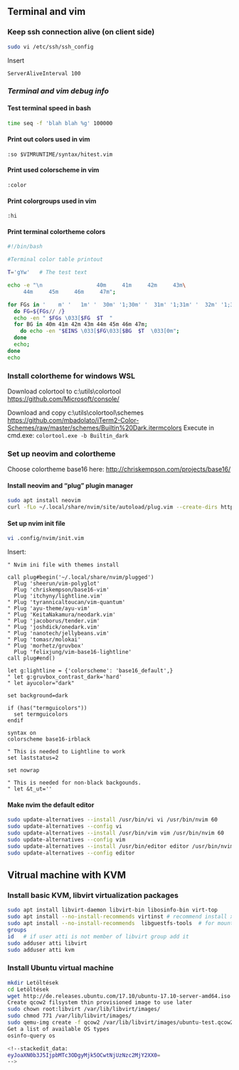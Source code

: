 
## Terminal and vim

### Keep ssh connection alive (on client side)
``` Bash
sudo vi /etc/ssh/ssh_config
```
Insert
```
ServerAliveInterval 100
```

### _Terminal and vim debug info_
#### Test terminal speed in bash
``` Bash
time seq -f 'blah blah %g' 100000
```
#### Print out colors used in vim
``` vim
:so $VIMRUNTIME/syntax/hitest.vim
```
#### Print used colorscheme in vim
``` vim
:color
```
#### Print colorgroups used in vim
``` vim
:hi
```
#### Print terminal  colortheme colors
``` Bash
#!/bin/bash

#Terminal color table printout

T='gYw'   # The test text

echo -e "\n                 40m     41m     42m     43m\
     44m     45m     46m     47m";

for FGs in '    m' '   1m' '  30m' '1;30m' '  31m' '1;31m' '  32m' '1;32m' '  33m' '1;33m' '  34m' '1;34m' '  35m' '1;35m'  '  36m' '1;36m' '  37m' '1;37m';
  do FG=${FGs// /}
  echo -en " $FGs \033[$FG  $T  "
  for BG in 40m 41m 42m 43m 44m 45m 46m 47m;
    do echo -en "$EINS \033[$FG\033[$BG  $T  \033[0m";
  done
  echo;
done
echo
```
### Install colortheme for windows WSL
Download colortool to c:\utils\colortool
https://github.com/Microsoft/console/

Download and copy c:\utils\colortool\schemes
https://github.com/mbadolato/iTerm2-Color-Schemes/raw/master/schemes/Builtin%20Dark.itermcolors
Execute in cmd.exe:
```colortool.exe -b Builtin_dark```

### Set up neovim and colortheme
Choose colortheme base16 here:
http://chriskempson.com/projects/base16/
#### Install neovim and  “plug” plugin manager
``` Bash
sudo apt install neovim
curl -fLo ~/.local/share/nvim/site/autoload/plug.vim --create-dirs https://raw.githubusercontent.com/junegunn/vim-plug/master/plug.vim
```
#### Set up nvim init file

```Bash
vi .config/nvim/init.vim
```
Insert:
``` vim
" Nvim ini file with themes install

call plug#begin('~/.local/share/nvim/plugged')
  Plug 'sheerun/vim-polyglot'
  Plug 'chriskempson/base16-vim'
  Plug 'itchyny/lightline.vim'
" Plug 'tyrannicaltoucan/vim-quantum'
" Plug 'ayu-theme/ayu-vim'
" Plug 'KeitaNakamura/neodark.vim'
" Plug 'jacoborus/tender.vim'
" Plug 'joshdick/onedark.vim'
" Plug 'nanotech/jellybeans.vim'
" Plug 'tomasr/molokai'
" Plug 'morhetz/gruvbox'
  Plug 'felixjung/vim-base16-lightline'
call plug#end()

let g:lightline = {'colorscheme': 'base16_default',}
" let g:gruvbox_contrast_dark='hard'
" let ayucolor="dark"

set background=dark

if (has("termguicolors"))
  set termguicolors
endif

syntax on
colorscheme base16-irblack

" This is needed to Lightline to work
set laststatus=2

set nowrap

" This is needed for non-black backgounds.
" let &t_ut=''
```
#### Make nvim the default editor
``` Bash
sudo update-alternatives --install /usr/bin/vi vi /usr/bin/nvim 60
sudo update-alternatives --config vi
sudo update-alternatives --install /usr/bin/vim vim /usr/bin/nvim 60
sudo update-alternatives --config vim
sudo update-alternatives --install /usr/bin/editor editor /usr/bin/nvim 60
sudo update-alternatives --config editor
```
## Vitrual machine with KVM
### Install basic KVM, libvirt virtualization packages
``` Bash
sudo apt install libvirt-daemon libvirt-bin libosinfo-bin virt-top
sudo apt install --no-install-recommends virtinst # recommend install xorg and other unneeded packages
sudo apt install --no-install-recommends  libguestfs-tools  # for mounting guests filesystem into hosts
groups
id   # if user atti is not member of libvirt group add it
sudo adduser atti libvirt
sudo adduser atti kvm
```
### Install Ubuntu virtual machine
``` Bash
mkdir Letöltések
cd Letöltések
wget http://de.releases.ubuntu.com/17.10/ubuntu-17.10-server-amd64.iso
Create qcow2 filsystem thin provisioned image to use later
sudo chown root:libvirt /var/lib/libvirt/images/
sudo chmod 771 /var/lib/libvirt/images/
sudo qemu-img create -f qcow2 /var/lib/libvirt/images/ubuntu-test.qcow2 8G
Get a list of available OS types
osinfo-query os

<!--stackedit_data:
eyJoaXN0b3J5IjpbMTc3ODgyMjk5OCwtNjUzNzc2MjY2XX0=
-->